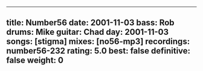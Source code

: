 
---
title: Number56
date: 2001-11-03
bass:	Rob
drums:	Mike
guitar:	Chad
day: 2001-11-03
songs: [stigma]
mixes: [no56-mp3]
recordings: number56-232
rating: 5.0
best: false
definitive: false
weight: 0
---
